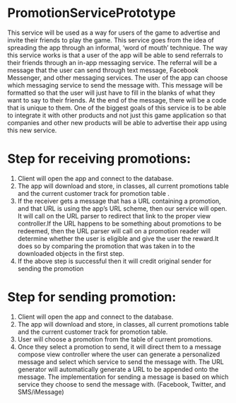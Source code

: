 # PromotionServicePrototype
This service will be used as a way for users of the game to advertise and invite their friends to play the game. This service goes from the idea of spreading the app through an informal, ‘word of mouth’ technique. 
The way this service works is that a user of the app will be able to send referrals to their friends through an in-app messaging service. The referral will be a message that the user can send through text message, Facebook Messenger, and other messaging services. The user of the app can choose which messaging service to send the message with. 
This message will be formatted so that the user will just have to fill in the blanks of what they want to say to their friends. At the end of the message, there will be a code that is unique to them.
One of the biggest goals of this service is to be able to integrate it with other products and not just this game application so that companies and other new products will be able to advertise their app using this new service.

# Step for receiving promotions:
1. Client will open the app and connect to the database. 
2. The app will download and store, in classes, all current promotions table and the current customer track for promotion table .
3. If the receiver gets a message that has a URL containing a promotion, and that URL is using the app’s URL scheme, then our service will open. It will call on the URL parser to redirect that link to the proper view controller.If the URL happens to be something about promotions to be redeemed, then the URL parser will call on a promotion reader will determine whether the user is eligible and give the user the reward.It does so by comparing the promotion that was taken in to the downloaded objects in the first step.
4. If the above step is successful then it will credit original sender for sending the promotion

# Step for sending promotion:
1. Client will open the app and connect to the database. 
2. The app will download and store, in classes, all current promotions table and the current customer track for promotion table.
3. User will choose a promotion from the table of current promotions.
4. Once they select a promotion to send, it will direct them to a message compose view controller where the user can generate a personalized message and select which service to send the message with. The URL generator will automatically generate a URL to be appended onto the message. The implementation for sending a message is based on which service they choose to send the message with. (Facebook, Twitter, and SMS/iMessage)

